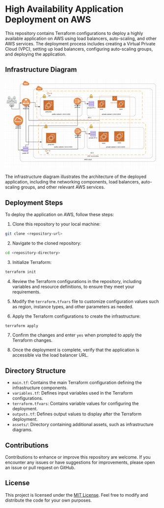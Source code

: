 # High Availability Application Deployment on AWS

This repository contains Terraform configurations to deploy a highly available application on AWS using load balancers, auto-scaling, and other AWS services. The deployment process includes creating a Virtual Private Cloud (VPC), setting up load balancers, configuring auto-scaling groups, and deploying the application.

## Infrastructure Diagram

![Infrastructure Diagram](assets/infrastructure_diagram.png)

The infrastructure diagram illustrates the architecture of the deployed application, including the networking components, load balancers, auto-scaling groups, and other relevant AWS services.

## Deployment Steps

To deploy the application on AWS, follow these steps:

1. Clone this repository to your local machine:
```bash
git clone <repository-url>
```

2. Navigate to the cloned repository:
```bash
cd <repository-directory>
```

3. Initialize Terraform:
```bash
terraform init
```

4. Review the Terraform configurations in the repository, including variables and resource definitions, to ensure they meet your requirements.

5. Modify the `terraform.tfvars` file to customize configuration values such as region, instance types, and other parameters as needed.

6. Apply the Terraform configurations to create the infrastructure:
```bash
terraform apply
```

7. Confirm the changes and enter `yes` when prompted to apply the Terraform changes.

8. Once the deployment is complete, verify that the application is accessible via the load balancer URL.

## Directory Structure

- `main.tf`: Contains the main Terraform configuration defining the infrastructure components.
- `variables.tf`: Defines input variables used in the Terraform configurations.
- `terraform.tfvars`: Contains variable values for configuring the deployment.
- `outputs.tf`: Defines output values to display after the Terraform deployment.
- `assets/`: Directory containing additional assets, such as infrastructure diagrams.

## Contributions

Contributions to enhance or improve this repository are welcome. If you encounter any issues or have suggestions for improvements, please open an issue or pull request on GitHub.

## License

This project is licensed under the [MIT License](LICENSE). Feel free to modify and distribute the code for your own purposes.
